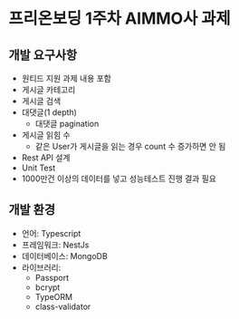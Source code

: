 # 프리온보딩 1주차 AIMMO사 과제

## 개발 요구사항

- 원티드 지원 과제 내용 포함
- 게시글 카테고리
- 게시글 검색
- 대댓글(1 depth)
  - 대댓글 pagination
- 게시글 읽힘 수
  - 같은 User가 게시글을 읽는 경우 count 수 증가하면 안 됨
- Rest API 설계
- Unit Test
- 1000만건 이상의 데이터를 넣고 성능테스트 진행 결과 필요

## 개발 환경

- 언어: Typescript
- 프레임워크: NestJs
- 데이터베이스: MongoDB
- 라이브러리:
  - Passport
  - bcrypt
  - TypeORM
  - class-validator
